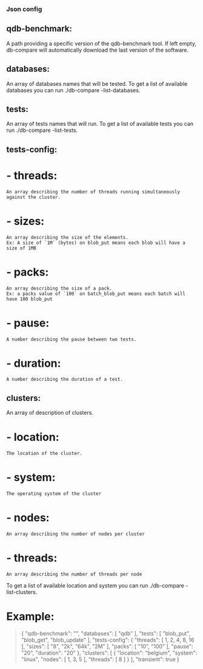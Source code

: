### Json config
## qdb-benchmark:
A path providing a specific version of the qdb-benchmark tool.
If left empty, db-compare will automatically download the last version of the software.

## databases:
An array of databases names that will be tested.
To get a list of available databases you can run ./db-compare -list-databases.

## tests:
An array of tests names that will run.
To get a list of available tests you can run ./db-compare -list-tests.

## tests-config:
#   - threads:
    An array describing the number of threads running simultaneously against the cluster.
#   - sizes:
    An array describing the size of the elements.
    Ex: A size of `1M` (bytes) on blob_put means each blob will have a size of 1MB
#   - packs:
    An array describing the size of a pack.
    Ex: a packs value of `100` on batch_blob_put means each batch will have 100 blob_put
#   - pause:
    A number describing the pause between two tests.
#   - duration:
    A number describing the duration of a test.

## clusters:
An array of description of clusters.
#   - location:
    The location of the cluster.
#   - system:
    The operating system of the cluster
#   - nodes:
    An array describing the number of nodes per cluster
#   - threads:
    An array describing the number of threads per node
To get a list of available location and system you can run ./db-compare -list-clusters.


# Example:
> {
>     "qdb-benchmark": "",
>     "databases": [
>         "qdb"
>     ],
>     "tests": [
>         "blob_put",
>         "blob_get",
>         "blob_update"
>     ],
>     "tests-config": {
>         "threads": [
>             1,
>             2,
>             4,
>             8,
>             16
>         ],
>         "sizes": [
>             "8",
>             "2k",
>             "64k",
>             "2M"
>         ],
>         "packs": [
>             "10",
>             "100"
>         ],
>         "pause": "20",
>         "duration": "20"
>     },
>     "clusters": [
>         {
>             "location": "belgium",
>             "system": "linux",
>             "nodes": [
>                 1,
>                 3,
>                 5
>             ],
>             "threads": [
>                 8
>             ]
>         }
>     ],
>     "transient": true
> }
